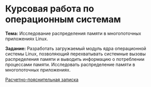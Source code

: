 # Курсовая работа по операционным системам

**Тема:** Исследование распределения памяти в многопоточных приложениях Linux.

**Задание:** Разработать загружаемый модуль ядра операционной системы Linux, позволяющий перехватывать системные вызовы распределения памяти и выводить информацию о потреблении процессами памяти. Исследовать распределение памяти в многопоточных приложениях.

[Расчетно-пояснительная записка](docs/build/note.pdf)
